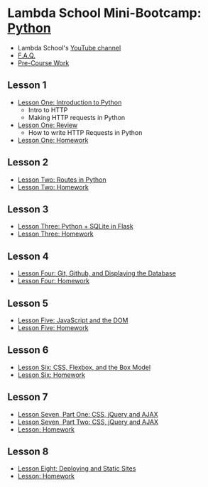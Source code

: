 # Lambda School Mini-Bootcamp: [Python](https://lambdaschool.com/mini-bootcamp/python)
- Lambda School's [YouTube channel](https://www.youtube.com/channel/UCmgWnKIhmOi-MuRUC62mOFw)
- [F.A.Q.](https://docs.google.com/document/d/1qH-AbzE5h1tuAUPlGb6NbDujBJJy-k-WN-2xZ-8cV28/edit)
- [Pre-Course Work](https://lambdaschool.teachable.com/p/pre-bootcamp/)
## Lesson 1
- [Lesson One: Introduction to Python](https://youtu.be/XnUp9BNCQZM)
  - Intro to HTTP
  - Making HTTP requests in Python
- [Lesson One: Review](https://youtu.be/BgHzGpiuFYg)
  - How to write HTTP Requests in Python
- [Lesson One: Homework](http://us15.campaign-archive1.com/?u=433649a32bb80af8eb197992a&id=e714723cec&e=ae1781534e)

## Lesson 2
- [Lesson Two: Routes in Python](https://youtu.be/fDSG6f8jqgw)
- [Lesson Two: Homework](https://github.com/SunJieMing/python-minicamp-homework-2)
## Lesson 3
- [Lesson Three: Python + SQLite in Flask](https://youtu.be/VI9mOrRiea4)
- [Lesson Three: Homework](https://github.com/SunJieMing/python-minicamp-homework-3)
## Lesson 4
- [Lesson Four: Git, Github, and Displaying the Database](https://youtu.be/KucNCe_vgcU)
- [Lesson Four: Homework](https://github.com/SunJieMing/python-minicamp-homework-4)
## Lesson 5
- [Lesson Five: JavaScript and the DOM](https://youtu.be/Ub4ts8MJL-g)
- [Lesson Five: Homework](https://github.com/SunJieMing/python-minicamp-homework-5)
## Lesson 6
- [Lesson Six: CSS, Flexbox, and the Box Model](https://youtu.be/a5dQEv60Hjk)
- [Lesson Six: Homework](https://github.com/SunJieMing/python-minicamp-homework-6)
## Lesson 7
- [Lesson Seven, Part One: CSS, jQuery and AJAX](https://youtu.be/m6_Lyi3MbIM)
- [Lesson Seven, Part Two: CSS, jQuery and AJAX](https://youtu.be/AmgTRbIbCNk)
- [Lesson: Homework](https://github.com/SunJieMing/python-minicamp-homework-7)
## Lesson 8
- [Lesson Eight: Deploying and Static Sites](https://youtu.be/JUZxoyCBrkM)
- [Lesson: Homework](https://github.com/SunJieMing/python-minicamp-homework-8)
